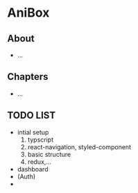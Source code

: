 # AniBox

## About

- ...

## Chapters

- ...

## TODO LIST

- intial setup
  1. typscript
  2. react-navigation, styled-component
  3. basic structure
  4. redux,...
- dashboard
- (Auth)
-
